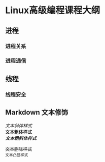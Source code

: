 # Linux高级编程课程大纲

## 进程

### 进程关系
### 进程通信

## 线程
### 线程安全

## Markdown 文本修饰

*文本斜体样式*</br>
**文本粗体样式**</br>
***文本粗斜体样式***</br>

~~文本删除样式~~</br>
`文本凸显样式`</br>


